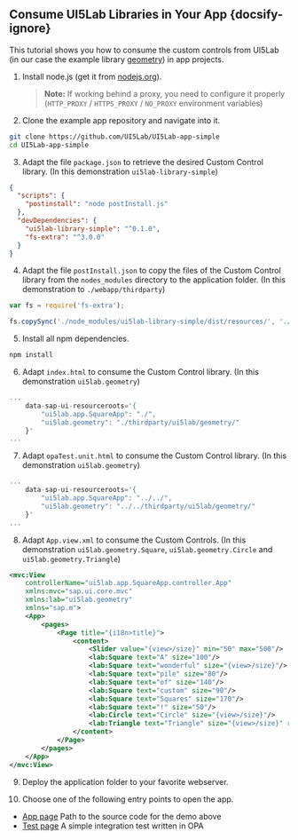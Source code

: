 ## Consume UI5Lab Libraries in Your App {docsify-ignore}

This tutorial shows you how to consume the custom controls from UI5Lab (in our case the example library [geometry](https://github.com/UI5Lab/UI5Lab-library-simple)) in app projects.

1. Install node.js (get it from [nodejs.org](http://nodejs.org/)).

	> **Note:** If working behind a proxy, you need to configure it properly (`HTTP_PROXY` / `HTTPS_PROXY` / `NO_PROXY` environment variables)

2. Clone the example app repository and navigate into it.

```bash
git clone https://github.com/UI5Lab/UI5Lab-app-simple
cd UI5Lab-app-simple
```

3. Adapt the file `package.json` to retrieve the desired Custom Control library.
(In this demonstration `ui5lab-library-simple`)

```json
{
  "scripts": {
    "postinstall": "node postInstall.js"
  },
  "devDependencies": {
    "ui5lab-library-simple": "^0.1.0",
    "fs-extra": "^3.0.0"
  }
}
```

4. Adapt the file `postInstall.json` to copy the files of the Custom Control library from the `nodes_modules` directory to the application folder.
(In this demonstration to `./webapp/thirdparty`)

```javascript
var fs = require('fs-extra');

fs.copySync('./node_modules/ui5lab-library-simple/dist/resources/', './webapp/thirdparty');
```

5. Install all npm dependencies.

```bash
npm install
```

6. Adapt `index.html` to consume the Custom Control library.
(In this demonstration `ui5lab.geometry`)

```javascript
...
    data-sap-ui-resourceroots='{
        "ui5lab.app.SquareApp": "./",
        "ui5lab.geometry": "./thirdparty/ui5lab/geometry/"
    }'
...
```

7. Adapt `opaTest.unit.html` to consume the Custom Control library.
(In this demonstration `ui5lab.geometry`)

```javascript
...
    data-sap-ui-resourceroots='{
        "ui5lab.app.SquareApp": "../../",
        "ui5lab.geometry": "../../thirdparty/ui5lab/geometry/"
    }'
...
```

8. Adapt `App.view.xml` to consume the Custom Controls.
(In this demonstration `ui5lab.geometry.Square`, `ui5lab.geometry.Circle` and `ui5lab.geometry.Triangle`)

```xml
<mvc:View
    controllerName="ui5lab.app.SquareApp.controller.App"
    xmlns:mvc="sap.ui.core.mvc"
    xmlns:lab="ui5lab.geometry"
    xmlns="sap.m">
    <App>
        <pages>
            <Page title="{i18n>title}">
                <content>
                    <Slider value="{view>/size}" min="50" max="500"/>
                    <lab:Square text="A" size="100"/>
                    <lab:Square text="wonderful" size="{view>/size}"/>
                    <lab:Square text="pile" size="80"/>
                    <lab:Square text="of" size="140"/>
                    <lab:Square text="custom" size="90"/>
                    <lab:Square text="Squares" size="170"/>
                    <lab:Square text="!" size="50"/>
                    <lab:Circle text="Circle" size="{view>/size}"/>
                    <lab:Triangle text="Triangle" size="{view>/size}" rotation="{= ${view>/size} / 2 - 100}"/>
                </content>
            </Page>
        </pages>
    </App>
</mvc:View>
```

9. Deploy the application folder to your favorite webserver.

10. Choose one of the following entry points to open the app.

 * [App page](webapp/index.html) Path to the source code for the demo above
 * [Test page](webapp/test/integration/opaTests.qunit.html) A simple integration test written in OPA
